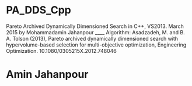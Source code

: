 # PA_DDS_Cpp
Pareto Archived Dynamically Dimensioned Search in C++, VS2013. March 2015 by Mohammadamin Jahanpour ____ Algorithm: Asadzadeh, M. and B. A. Tolson (2013), Pareto archived dynamically dimensioned search with hypervolume-based selection for multi-objective optimization, Engineering Optimization. 10.1080/0305215X.2012.748046
# Amin Jahanpour
